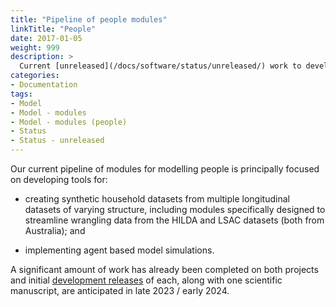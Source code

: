 ```yaml
---
title: "Pipeline of people modules"
linkTitle: "People"
date: 2017-01-05
weight: 999
description: >
  Current [unreleased](/docs/software/status/unreleased/) work to develop [modules](/docs/getting-started/concepts/module/) for modelling the characteristics, relationships, behaviours, risk factors and outcomes of young people and those important to them.
categories: 
- Documentation
tags: 
- Model
- Model - modules
- Model - modules (people)
- Status
- Status - unreleased
---
```



Our current pipeline of modules for modelling people is principally focused on developing tools for:

- creating synthetic household datasets from multiple longitudinal datasets of varying structure, including modules specifically designed to streamline wrangling data from the HILDA and LSAC datasets (both from Australia); and

- implementing agent based model simulations.

A significant amount of work has already been completed on both projects and initial [development releases](/docs/software/status/development-releases/) of each, along with one scientific manuscript, are anticipated in late 2023 / early 2024.
